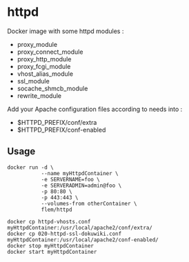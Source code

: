# httpd
Docker image with some httpd modules :

  - proxy_module
  - proxy_connect_module
  - proxy_http_module
  - proxy_fcgi_module
  - vhost_alias_module
  - ssl_module
  - socache_shmcb_module
  - rewrite_module

Add your Apache configuration files according to needs into :

  - $HTTPD_PREFIX/conf/extra
  - $HTTPD_PREFIX/conf-enabled

## Usage

```
docker run -d \
           --name myHttpdContainer \
           -e SERVERNAME=foo \
           -e SERVERADMIN=admin@foo \
           -p 80:80 \
           -p 443:443 \
           --volumes-from otherContainer \
           flem/httpd
```


```
docker cp httpd-vhosts.conf myHttpdContainer:/usr/local/apache2/conf/extra/
docker cp 020-httpd-ssl-dokuwiki.conf myHttpdContainer:/usr/local/apache2/conf-enabled/
docker stop myHttpdContainer
docker start myHttpdContainer
```

